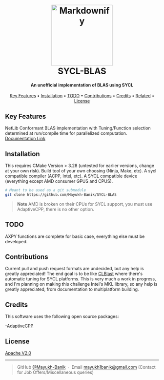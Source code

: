 
<h1 align="center">
  <br>
  <a href="http://www.amitmerchant.com/electron-markdownify"><img src="https://www.hpc.cineca.it/wp-content/uploads/2023/10/SYCL.png" alt="Markdownify" width="200"></a>
  <br>
  SYCL-BLAS
  <br>
</h1>

<h4 align="center">An unofficial implementation of BLAS using SYCL</h4>

<!-- <p align="center">
  <a href="https://badge.fury.io/js/electron-markdownify">
    <img src="https://badge.fury.io/js/electron-markdownify.svg"
         alt="Gitter">
  </a>
  <a href="https://gitter.im/amitmerchant1990/electron-markdownify"><img src="https://badges.gitter.im/amitmerchant1990/electron-markdownify.svg"></a>
  <a href="https://saythanks.io/to/bullredeyes@gmail.com">
      <img src="https://img.shields.io/badge/SayThanks.io-%E2%98%BC-1EAEDB.svg">
  </a>
  <a href="https://www.paypal.me/AmitMerchant">
    <img src="https://img.shields.io/badge/$-donate-ff69b4.svg?maxAge=2592000&amp;style=flat">
  </a>
</p> -->

<p align="center">
  <a href="#key-features">Key Features</a> •
  <a href="#installation">Installation</a> •
  <a href="#todo">TODO</a> •
  <!-- <a href="#download">Download</a> • -->
  <a href="#contributions">Contributions</a> •
  <a href="#credits">Credits</a> •
  <a href="#related">Related</a> •
  <a href="#license">License</a>
</p>



## Key Features

NetLib Conformant BLAS implementation with Tuning/Function selection determined at run/compile time for parallelized computation.
[Documentation Link](https://mayukh-banik.github.io/SYCL-BLAS/)

## Installation

This requires CMake Version > 3.28 (untested for earlier versions, change at your own risk). Build tool of your own choosing (Ninja, Make, etc). A sycl compatible compiler (ACPP, Intel, etc). A SYCL compatible device (everything except AMD consumer GPUS and CPUS).

```bash
# Meant to be used as a git submodule
git clone https://github.com/Mayukh-Banik/SYCL-BLAS
```

> **Note**
> AMD is broken on their CPUs for SYCL support, you must use AdaptiveCPP, there is no other option.

## TODO
AXPY functions are complete for basic case, everything else must be developed.

## Contributions

Current pull and push request formats are undecided, but any help is greatly appreciated! The end goal is to be like [CLBlast](https://github.com/CNugteren/CLBlast) where there's automatic tuning for SYCL platforms. This is very much a work in progress, and I'm planning on making this challenge Intel's MKL library, so any help is greatly appreciated, from documentation to multiplatform building.

## Credits

This software uses the following open source packages:

-[AdaptiveCPP](https://github.com/AdaptiveCpp/AdaptiveCpp)
<!-- - [Electron](http://electron.atom.io/)
- [Node.js](https://nodejs.org/)
- [Marked - a markdown parser](https://github.com/chjj/marked)
- [showdown](http://showdownjs.github.io/showdown/)
- [CodeMirror](http://codemirror.net/)
- Emojis are taken from [here](https://github.com/arvida/emoji-cheat-sheet.com)
- [highlight.js](https://highlightjs.org/) -->

<!-- ## Related

[Try Web version of Markdownify](https://notepad.js.org/markdown-editor/) -->

<!-- ## Support

<a href="https://buymeacoffee.com/amitmerchant" target="_blank"><img src="https://www.buymeacoffee.com/assets/img/custom_images/purple_img.png" alt="Buy Me A Coffee" style="height: 41px !important;width: 174px !important;box-shadow: 0px 3px 2px 0px rgba(190, 190, 190, 0.5) !important;-webkit-box-shadow: 0px 3px 2px 0px rgba(190, 190, 190, 0.5) !important;" ></a>

<p>Or</p> 

<a href="https://www.patreon.com/amitmerchant">
	<img src="https://c5.patreon.com/external/logo/become_a_patron_button@2x.png" width="160">
</a> -->

<!-- ## You may also like... -->
<!-- 
- [Pomolectron](https://github.com/amitmerchant1990/pomolectron) - A pomodoro app
- [Correo](https://github.com/amitmerchant1990/correo) - A menubar/taskbar Gmail App for Windows and macOS -->

## License

[Apache V2.0](https://github.com/Mayukh-Banik/SYCL-BLAS/blob/main/LICENSE)

---

> GitHub [@Mayukh-Banik](https://github.com/Mayukh-Banik) &nbsp;&middot;&nbsp;
> Email mayukh1banik@gmail.com (Contact for Job Offers/Miscellaneous queries)


